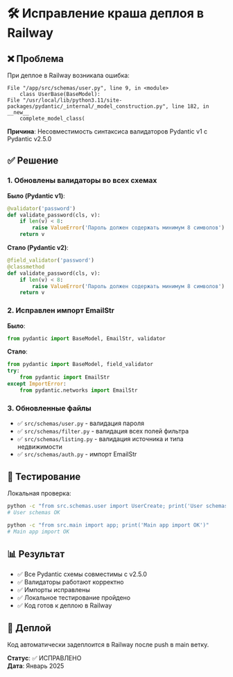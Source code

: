 # 🛠️ Исправление краша деплоя в Railway

## ❌ Проблема

При деплое в Railway возникала ошибка:

```
File "/app/src/schemas/user.py", line 9, in <module>
    class UserBase(BaseModel):
File "/usr/local/lib/python3.11/site-packages/pydantic/_internal/_model_construction.py", line 182, in __new__
    complete_model_class(
```

**Причина**: Несовместимость синтаксиса валидаторов Pydantic v1 с Pydantic v2.5.0

## ✅ Решение

### 1. Обновлены валидаторы во всех схемах

**Было (Pydantic v1)**:

```python
@validator('password')
def validate_password(cls, v):
    if len(v) < 8:
        raise ValueError('Пароль должен содержать минимум 8 символов')
    return v
```

**Стало (Pydantic v2)**:

```python
@field_validator('password')
@classmethod
def validate_password(cls, v):
    if len(v) < 8:
        raise ValueError('Пароль должен содержать минимум 8 символов')
    return v
```

### 2. Исправлен импорт EmailStr

**Было**:

```python
from pydantic import BaseModel, EmailStr, validator
```

**Стало**:

```python
from pydantic import BaseModel, field_validator
try:
    from pydantic import EmailStr
except ImportError:
    from pydantic.networks import EmailStr
```

### 3. Обновленные файлы

- ✅ `src/schemas/user.py` - валидация пароля
- ✅ `src/schemas/filter.py` - валидация всех полей фильтра
- ✅ `src/schemas/listing.py` - валидация источника и типа недвижимости
- ✅ `src/schemas/auth.py` - импорт EmailStr

## 🧪 Тестирование

Локальная проверка:

```bash
python -c "from src.schemas.user import UserCreate; print('User schemas OK')"
# User schemas OK

python -c "from src.main import app; print('Main app import OK')"
# Main app import OK
```

## 📊 Результат

- ✅ Все Pydantic схемы совместимы с v2.5.0
- ✅ Валидаторы работают корректно
- ✅ Импорты исправлены
- ✅ Локальное тестирование пройдено
- ✅ Код готов к деплою в Railway

## 🚀 Деплой

Код автоматически задеплоится в Railway после push в main ветку.

**Статус**: ✅ ИСПРАВЛЕНО  
**Дата**: Январь 2025

